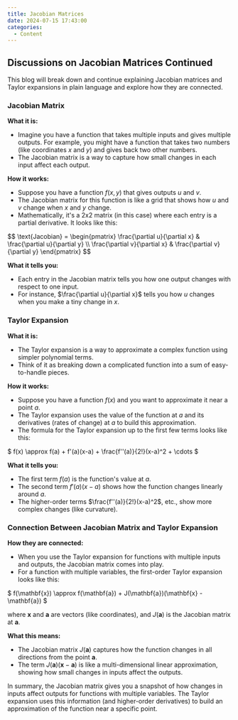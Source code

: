 ```yaml
---
title: Jacobian Matrices
date: 2024-07-15 17:43:00
categories:
  - Content
---
```

## Discussions on Jacobian Matrices Continued


This blog will break down and continue explaining Jacobian matrices and Taylor expansions in plain language and explore how they are connected.


### Jacobian Matrix

**What it is:**
- Imagine you have a function that takes multiple inputs and gives multiple outputs. For example, you might have a function that takes two numbers (like coordinates $x$ and $y$) and gives back two other numbers.
- The Jacobian matrix is a way to capture how small changes in each input affect each output.

**How it works:**
- Suppose you have a function $f(x, y)$ that gives outputs $u$ and $v$.
- The Jacobian matrix for this function is like a grid that shows how $u$ and $v$ change when $x$ and $y$ change.
- Mathematically, it's a 2x2 matrix (in this case) where each entry is a partial derivative. It looks like this:
<div class="latex">
$$ \text{Jacobian} = \begin{pmatrix}
\frac{\partial u}{\partial x} & \frac{\partial u}{\partial y} \\
\frac{\partial v}{\partial x} & \frac{\partial v}{\partial y}
\end{pmatrix} $$

**What it tells you:**
- Each entry in the Jacobian matrix tells you how one output changes with respect to one input.
- For instance, $\frac{\partial u}{\partial x}$ tells you how $u$ changes when you make a tiny change in $x$.

### Taylor Expansion

**What it is:**
- The Taylor expansion is a way to approximate a complex function using simpler polynomial terms.
- Think of it as breaking down a complicated function into a sum of easy-to-handle pieces.

**How it works:**
- Suppose you have a function $f(x)$ and you want to approximate it near a point $a$.
- The Taylor expansion uses the value of the function at $a$ and its derivatives (rates of change) at $a$ to build this approximation.
- The formula for the Taylor expansion up to the first few terms looks like this:

$ f(x) \approx f(a) + f'(a)(x-a) + \frac{f''(a)}{2!}(x-a)^2 + \cdots $

**What it tells you:**
- The first term $f(a)$ is the function's value at $a$.
- The second term $f'(a)(x-a)$ shows how the function changes linearly around $a$.
- The higher-order terms $\frac{f''(a)}{2!}(x-a)^2$, etc., show more complex changes (like curvature).

### Connection Between Jacobian Matrix and Taylor Expansion

**How they are connected:**
- When you use the Taylor expansion for functions with multiple inputs and outputs, the Jacobian matrix comes into play.
- For a function with multiple variables, the first-order Taylor expansion looks like this:

$ f(\mathbf{x}) \approx f(\mathbf{a}) + J(\mathbf{a})(\mathbf{x} - \mathbf{a}) $

  where $\mathbf{x}$ and $\mathbf{a}$ are vectors (like coordinates), and $J(\mathbf{a})$ is the Jacobian matrix at $\mathbf{a}$.

**What this means:**
- The Jacobian matrix $J(\mathbf{a})$ captures how the function changes in all directions from the point $\mathbf{a}$.
- The term $J(\mathbf{a})(\mathbf{x} - \mathbf{a})$ is like a multi-dimensional linear approximation, showing how small changes in inputs affect the outputs.

In summary, the Jacobian matrix gives you a snapshot of how changes in inputs affect outputs for functions with multiple variables. The Taylor expansion uses this information (and higher-order derivatives) to build an approximation of the function near a specific point.
